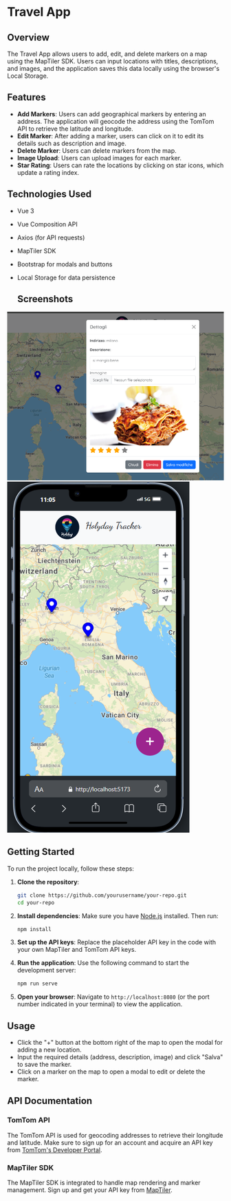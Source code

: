
# Travel App 

## Overview

The Travel App allows users to add, edit, and delete markers on a map using the MapTiler SDK. Users can input locations with titles, descriptions, and images, and the application saves this data locally using the browser's Local Storage.

## Features

- **Add Markers**: Users can add geographical markers by entering an address. The application will geocode the address using the TomTom API to retrieve the latitude and longitude.
- **Edit Marker**: After adding a marker, users can click on it to edit its details such as description and image.
- **Delete Marker**: Users can delete markers from the map.
- **Image Upload**: Users can upload images for each marker.
- **Star Rating**: Users can rate the locations by clicking on star icons, which update a rating index.

## Technologies Used

- Vue 3
- Vue Composition API
- Axios (for API requests)
- MapTiler SDK
- Bootstrap for modals and buttons
- Local Storage for data persistence

  ## Screenshots
![alt text](image-1.png)
![alt text](image.png)

## Getting Started

To run the project locally, follow these steps:

1. **Clone the repository**:
   ```bash
   git clone https://github.com/yourusername/your-repo.git
   cd your-repo
   ```

2. **Install dependencies**:
   Make sure you have [Node.js](https://nodejs.org/) installed. Then run:
   ```bash
   npm install
   ```

3. **Set up the API keys**:
   Replace the placeholder API key in the code with your own MapTiler and TomTom API keys.

4. **Run the application**:
   Use the following command to start the development server:
   ```bash
   npm run serve
   ```

5. **Open your browser**:
   Navigate to `http://localhost:8080` (or the port number indicated in your terminal) to view the application.

## Usage

- Click the "+" button at the bottom right of the map to open the modal for adding a new location.
- Input the required details (address, description, image) and click "Salva" to save the marker.
- Click on a marker on the map to open a modal to edit or delete the marker.

## API Documentation

### TomTom API
The TomTom API is used for geocoding addresses to retrieve their longitude and latitude. Make sure to sign up for an account and acquire an API key from [TomTom's Developer Portal](https://developer.tomtom.com/).

### MapTiler SDK
The MapTiler SDK is integrated to handle map rendering and marker management. Sign up and get your API key from [MapTiler](https://www.maptiler.com/).

